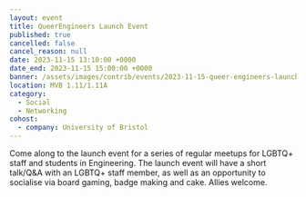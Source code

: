 ```yaml
---
layout: event
title: QueerEngineers Launch Event
published: true
cancelled: false
cancel_reason: null
date: 2023-11-15 13:10:00 +0000
date_end: 2023-11-15 15:00:00 +0000
banner: /assets/images/contrib/events/2023-11-15-queer-engineers-launch.jpg
location: MVB 1.11/1.11A
category:
  - Social
  - Networking
cohost:
  - company: University of Bristol
---
```

  
Come along to the launch event for a series of regular meetups for LGBTQ+ staff and students in Engineering. The launch event will have a short talk/Q&A with an LGBTQ+ staff member, as well as an opportunity to socialise via board gaming, badge making and cake. Allies welcome.
